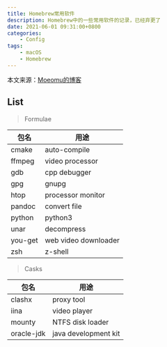 ```yaml
---
title: Homebrew常用软件
description: Homebrew中的一些常用软件的记录，已经弃更了
date: 2021-06-01 09:31:00+0800
categories:
    - Config
tags:
    - macOS
    - Homebrew
---
```


本文来源：[Moeomu的博客](/zh-cn/posts/Homebrew常用软件/)

## List

> Formulae

| 包名 | 用途 |
|-|-|
| cmake | auto-compile |
| ffmpeg | video processor |
| gdb | cpp debugger |
| gpg | gnupg |
| htop | processor monitor |
| pandoc | convert file |
| python | python3 |
| unar | decompress |
| you-get | web video downloader |
| zsh | z-shell |

> Casks

| 包名 | 用途 |
|-|-|
| clashx | proxy tool |
| iina | video player |
| mounty | NTFS disk loader |
| oracle-jdk | java development kit |
